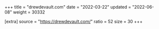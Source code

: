 +++
title = "drewdevault.com"
date = "2022-03-22"
updated = "2022-06-08"
weight = 30332

[extra]
source = "https://drewdevault.com/"
ratio = 52
size = 30
+++
